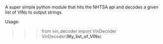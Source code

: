 A super simple python module that hits the NHTSA api and decodes a given list of VINs to output strings.

Usage:

>>>from vin_decoder import VinDecoder<br>
>>>VinDecoder(**My_list_of_VINs**)
